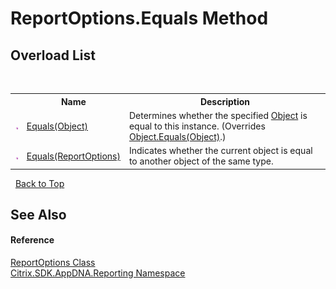 # ReportOptions.Equals Method 
 


## Overload List
&nbsp;<table><tr><th></th><th>Name</th><th>Description</th></tr><tr><td>![Public method](media/pubmethod.gif "Public method")</td><td><a href="bc3fd2e8-5225-cf7d-d53a-6beb8529e486">Equals(Object)</a></td><td>
Determines whether the specified <a href="http://msdn2.microsoft.com/en-us/library/e5kfa45b" target="_blank">Object</a> is equal to this instance.
 (Overrides <a href="http://msdn2.microsoft.com/en-us/library/bsc2ak47" target="_blank">Object.Equals(Object)</a>.)</td></tr><tr><td>![Public method](media/pubmethod.gif "Public method")</td><td><a href="72879529-39c9-6351-5065-790fe765f53f">Equals(ReportOptions)</a></td><td>
Indicates whether the current object is equal to another object of the same type.</td></tr></table>&nbsp;
<a href="#reportoptions.equals-method">Back to Top</a>

## See Also


#### Reference
<a href="82524f79-8658-d7a8-74fa-851734eb48fa">ReportOptions Class</a><br /><a href="5a349796-1e47-290a-6953-6ce2117c7cbc">Citrix.SDK.AppDNA.Reporting Namespace</a><br />